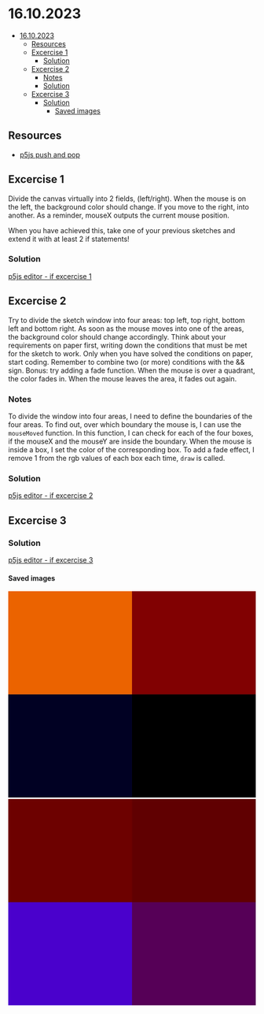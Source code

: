 # 16.10.2023

- [16.10.2023](#16102023)
  - [Resources](#resources)
  - [Excercise 1](#excercise-1)
    - [Solution](#solution)
  - [Excercise 2](#excercise-2)
    - [Notes](#notes)
    - [Solution](#solution-1)
  - [Excercise 3](#excercise-3)
    - [Solution](#solution-2)
      - [Saved images](#saved-images)

## Resources

- [p5js push and pop](https://p5js.org/reference/#/p5/push)

## Excercise 1

Divide the canvas virtually into 2 fields, (left/right). When the mouse is on the left, the background color should change. If you move to the right, into another. As a reminder, mouseX outputs the current mouse position.

When you have achieved this, take one of your previous sketches and extend it with at least 2 if statements!

### Solution

[p5js editor - if excercise 1](https://editor.p5js.org/stefanvoegelisrf/sketches/XOCQzLZX2)

## Excercise 2

Try to divide the sketch window into four areas: top left, top right, bottom left and bottom right. As soon as the mouse moves into one of the areas, the background color should change accordingly. Think about your requirements on paper first, writing down the conditions that must be met for the sketch to work. Only when you have solved the conditions on paper, start coding. Remember to combine two (or more) conditions with the && sign. Bonus: try adding a fade function. When the mouse is over a quadrant, the color fades in. When the mouse leaves the area, it fades out again.

### Notes

To divide the window into four areas, I need to define the boundaries of the four areas.
To find out, over which boundary the mouse is, I can use the ```mouseMoved``` function.
In this function, I can check for each of the four boxes, if the mouseX and the mouseY are inside the boundary.
When the mouse is inside a box, I set the color of the corresponding box.
To add a fade effect, I remove 1 from the rgb values of each box each time, ```draw``` is called.

### Solution

[p5js editor - if excercise 2](https://editor.p5js.org/stefanvoegelisrf/sketches/ZaTcr0Qkl)

## Excercise 3

### Solution

[p5js editor - if excercise 3](https://editor.p5js.org/stefanvoegelisrf/sketches/ZaTcr0Qkl)

#### Saved images

![Canvas divided into four parts with different colors, screenshot of the canvas](myCanvas_export_1.jpg)
![Canvas divided into four parts with different colors, screenshot of the canvas](myCanvas_export_2.jpg)